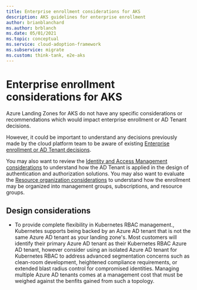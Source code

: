 ```yaml
---
title: Enterprise enrollment considerations for AKS
description: AKS guidelines for enterprise enrollment
author: brianblanchard
ms.author: brblanch
ms.date: 05/01/2021
ms.topic: conceptual
ms.service: cloud-adoption-framework
ms.subservice: migrate
ms.custom: think-tank, e2e-aks
---
```


<!-- docutune:casing "HPA" -->

# Enterprise enrollment considerations for AKS

Azure Landing Zones for AKS do not have any specific considerations or recommendations which would impact enterprise enrollment or AD Tenant decisions.

However, it could be important to understand any decisions previously made by the cloud platform team to be aware of existing [Enterprise enrollment or AD Tenant decisions](../../ready/enterprise-scale/enterprise-enrollment-and-azure-ad-tenants.md).

You may also want to review the [Identity and Access Management considerations](./eslz-identity-and-access-management.md) to understand how the AD Tenant is applied in the design of authentication and authorization solutions. You may also want to evaluate the [Resource organization considerations](./eslz-resource-organization.md) to understand how the enrollment may be organized into management groups, subscriptions, and resource groups.

## Design considerations

* To provide complete flexibility in Kubernetes RBAC management., Kubernetes supports being backed by an Azure AD tenant that is not the same Azure AD tenant as your landing zone's. Most customers will identify their primary Azure AD tenant as their Kubernetes RBAC Azure AD tenant, however consider using an isolated Azure AD tenant for Kubernetes RBAC to address advanced segmentation concerns such as clean-room development, heightened compliance requirements, or extended blast radius control for compromised identities. Managing multiple Azure AD tenants comes at a management cost that must be weighed against the benfits gained from such a topology.
